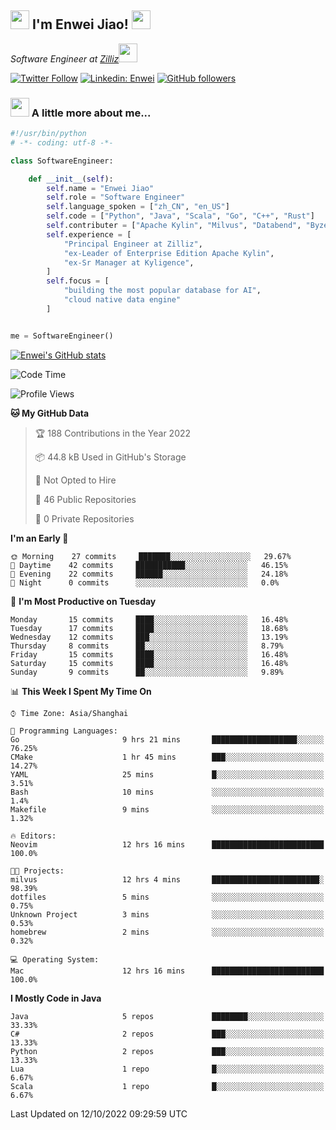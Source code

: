 <h2><img src="https://emojis.slackmojis.com/emojis/images/1531849430/4246/blob-sunglasses.gif?1531849430" width="30"/> I'm  Enwei Jiao! <img src="https://media.giphy.com/media/juBt25nT1KGys/giphy.gif" width=30> </h2>
<!-- <img align='right' src="https://media.giphy.com/media/M9gbBd9nbDrOTu1Mqx/giphy.gif" width="230"> -->
<p><em>Software Engineer at <a href="https://zilliz.com/">Zilliz</a><img src="https://media.giphy.com/media/WUlplcMpOCEmTGBtBW/giphy.gif" width="30"></em></p>

[![Twitter Follow](https://img.shields.io/twitter/follow/misteranmol?label=Follow)](https://twitter.com/intent/follow?screen_name=EnweiJiao)
[![Linkedin: Enwei](https://img.shields.io/badge/-enwei-blue?style=&logo=Linkedin&logoColor=white&link=https://www.linkedin.com/in/enwei-jiao-41192a97)](https://www.linkedin.com/in/enwei-jiao-41192a97/)
[![GitHub followers](https://img.shields.io/github/followers/jiaoew1991?label=Follow&style=social)](https://github.com/jiaoew1991)


### <img src="https://media.giphy.com/media/VgCDAzcKvsR6OM0uWg/giphy.gif" width="30"> A little more about me...  

```python
#!/usr/bin/python
# -*- coding: utf-8 -*-

class SoftwareEngineer:

    def __init__(self):
        self.name = "Enwei Jiao"
        self.role = "Software Engineer"
        self.language_spoken = ["zh_CN", "en_US"]
        self.code = ["Python", "Java", "Scala", "Go", "C++", "Rust"]
        self.contributer = ["Apache Kylin", "Milvus", "Databend", "Byzer-Lang"]
        self.experience = [
            "Principal Engineer at Zilliz",
            "ex-Leader of Enterprise Edition Apache Kylin",
            "ex-Sr Manager at Kyligence",
        ]
        self.focus = [
            "building the most popular database for AI",
            "cloud native data engine"
        ]


me = SoftwareEngineer()
```

[![Enwei's GitHub stats](https://github-readme-stats.vercel.app/api?username=jiaoew1991&count_private=true&show_icons=true)](https://github.com/jiaoew1991/jiaoew1991)

<!-- [![Top Langs](https://github-readme-stats.vercel.app/api/top-langs/?username=jiaoew1991&layout=compact)](https://github.com/jiaoew1991/jiaoew1991) -->

<!--START_SECTION:waka-->
![Code Time](http://img.shields.io/badge/Code%20Time-187%20hrs%2015%20mins-blue)

![Profile Views](http://img.shields.io/badge/Profile%20Views-5-blue)

**🐱 My GitHub Data** 

> 🏆 188 Contributions in the Year 2022
 > 
> 📦 44.8 kB Used in GitHub's Storage 
 > 
> 🚫 Not Opted to Hire
 > 
> 📜 46 Public Repositories 
 > 
> 🔑 0 Private Repositories  
 > 
**I'm an Early 🐤** 

```text
🌞 Morning    27 commits     ███████░░░░░░░░░░░░░░░░░░   29.67% 
🌆 Daytime    42 commits     ███████████░░░░░░░░░░░░░░   46.15% 
🌃 Evening    22 commits     ██████░░░░░░░░░░░░░░░░░░░   24.18% 
🌙 Night      0 commits      ░░░░░░░░░░░░░░░░░░░░░░░░░   0.0%

```
📅 **I'm Most Productive on Tuesday** 

```text
Monday       15 commits     ████░░░░░░░░░░░░░░░░░░░░░   16.48% 
Tuesday      17 commits     ████░░░░░░░░░░░░░░░░░░░░░   18.68% 
Wednesday    12 commits     ███░░░░░░░░░░░░░░░░░░░░░░   13.19% 
Thursday     8 commits      ██░░░░░░░░░░░░░░░░░░░░░░░   8.79% 
Friday       15 commits     ████░░░░░░░░░░░░░░░░░░░░░   16.48% 
Saturday     15 commits     ████░░░░░░░░░░░░░░░░░░░░░   16.48% 
Sunday       9 commits      ██░░░░░░░░░░░░░░░░░░░░░░░   9.89%

```


📊 **This Week I Spent My Time On** 

```text
⌚︎ Time Zone: Asia/Shanghai

💬 Programming Languages: 
Go                       9 hrs 21 mins       ███████████████████░░░░░░   76.25% 
CMake                    1 hr 45 mins        ███░░░░░░░░░░░░░░░░░░░░░░   14.27% 
YAML                     25 mins             █░░░░░░░░░░░░░░░░░░░░░░░░   3.51% 
Bash                     10 mins             ░░░░░░░░░░░░░░░░░░░░░░░░░   1.4% 
Makefile                 9 mins              ░░░░░░░░░░░░░░░░░░░░░░░░░   1.32%

🔥 Editors: 
Neovim                   12 hrs 16 mins      █████████████████████████   100.0%

🐱‍💻 Projects: 
milvus                   12 hrs 4 mins       ████████████████████████░   98.39% 
dotfiles                 5 mins              ░░░░░░░░░░░░░░░░░░░░░░░░░   0.75% 
Unknown Project          3 mins              ░░░░░░░░░░░░░░░░░░░░░░░░░   0.53% 
homebrew                 2 mins              ░░░░░░░░░░░░░░░░░░░░░░░░░   0.32%

💻 Operating System: 
Mac                      12 hrs 16 mins      █████████████████████████   100.0%

```

**I Mostly Code in Java** 

```text
Java                     5 repos             ████████░░░░░░░░░░░░░░░░░   33.33% 
C#                       2 repos             ███░░░░░░░░░░░░░░░░░░░░░░   13.33% 
Python                   2 repos             ███░░░░░░░░░░░░░░░░░░░░░░   13.33% 
Lua                      1 repo              █░░░░░░░░░░░░░░░░░░░░░░░░   6.67% 
Scala                    1 repo              █░░░░░░░░░░░░░░░░░░░░░░░░   6.67%

```



 Last Updated on 12/10/2022 09:29:59 UTC
<!--END_SECTION:waka-->

